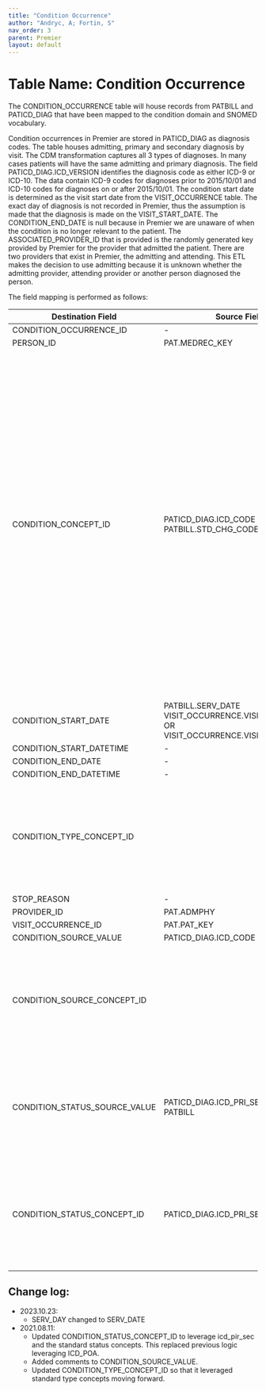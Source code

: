 ```yaml
---
title: "Condition Occurrence"
author: "Andryc, A; Fortin, S"
nav_order: 3
parent: Premier
layout: default
---
```


# Table Name: Condition Occurrence

The CONDITION_OCCURRENCE table will house records from PATBILL and PATICD_DIAG that have been mapped to the condition domain and SNOMED vocabulary. 

Condition occurrences in Premier are stored in PATICD_DIAG as diagnosis codes. The table houses admitting, primary and secondary diagnosis by visit. The CDM transformation captures all 3 types of diagnoses. In many cases patients will have the same admitting and primary diagnosis. The field PATICD_DIAG.ICD_VERSION identifies the diagnosis code as either ICD-9 or ICD-10. The data contain ICD-9 codes for diagnoses prior to 2015/10/01 and ICD-10 codes for diagnoses on or after 2015/10/01. The condition start date is determined as the visit start date from the VISIT_OCCURRENCE table. The exact day of diagnosis is not recorded in Premier, thus the assumption is made that the diagnosis is made on the VISIT_START_DATE. The CONDITION_END_DATE is null because in Premier we are unaware of when the condition is no longer relevant to the patient. The ASSOCIATED_PROVIDER_ID that is provided is the randomly generated key provided by Premier for the provider that admitted the patient. There are two providers that exist in Premier, the admitting and attending. This ETL makes the decision to use admitting because it is unknown whether the admitting provider, attending provider or another person diagnosed the person.  

The field mapping is performed as follows:

| Destination Field | Source Field | Applied Rule | Comment |
| --- | --- | --- | --- |
| CONDITION_OCCURRENCE_ID | - | System-generated |  |
| PERSON_ID | PAT.MEDREC_KEY |  |  |
| CONDITION_CONCEPT_ID | PATICD_DIAG.ICD_CODE <br /> PATBILL.STD_CHG_CODE | For records from PATBILL.STD_CHG_CODE: <br /> QUERY: SOURCE TO STANDARD SELECT TARGET_VOCABULARY_ID FROM CTE_VOCAB_MAP WHERE SOURCE_VOCABULARY_ID IN ('JNJ_PMR_PROC_CHRG_CD') AND TARGET_DOMAIN_ID = 'Condition' <br /> <br /> For records from PATICD_DIAG.ICD_CODE: where ICD_VERSION=9 QUERY: SOURCE TO STANDARD SELECT TARGET_CONCEPT_IDFROM CTE_VOCAB_MAP WHERE SOURCE_VOCABULARY_ID IN ('ICD9CM') AND TARGET_DOMAIN_ID = 'Condition' <br /> <br />For records from PATICD_DIAG.ICD_CODE: where ICD_VERSION=10 <br /> QUERY: SOURCE TO STANDARD SELECT TARGET_CONCEPT_IDFROM CTE_VOCAB_MAP WHERE SOURCE_VOCABULARY_ID IN ('ICD10CM') AND TARGET_DOMAIN_ID = 'Condition' | ICD9 diagnosis codes are mapped to SNOMED concepts  |
| CONDITION_START_DATE | PATBILL.SERV_DATE VISIT_OCCURRENCE.VISIT_START_DATE OR VISIT_OCCURRENCE.VISIT_START_DATE  | If observation comes from PATICD_DIAG.ICD_CODE or PATBILL then use visit start date |  |
| CONDITION_START_DATETIME | - | NULL |  |
| CONDITION_END_DATE | - | NULL |  |
| CONDITION_END_DATETIME | - | NULL |  |
| CONDITION_TYPE_CONCEPT_ID | | Records coming from the PATICD_DIAG table should be given a condition_type_concept_id = 32818 (EHR Administration Record) <BR> Records coming from the PATBILL.STD_CHG_CODE table should be given a condition_type_concept_id = 32852 (Hospital Cost)|  |
| STOP_REASON | - | NULL |  |
| PROVIDER_ID | PAT.ADMPHY | NULL |  |
| VISIT_OCCURRENCE_ID | PAT.PAT_KEY |  |  |
| CONDITION_SOURCE_VALUE | PATICD_DIAG.ICD_CODE |  |  |
| CONDITION_SOURCE_CONCEPT_ID |  | QUERY: SOURCE TO SOURCE SELECT SOURCE_CONCEPT_IDFROM CTE_VOCAB_MAPWHERE SOURCE_VOCABULARY_ID IN ('ICD9CM', 'ICD10', 'ICD10CM') AND TARGET_VOCABULARY_ID IN ('ICD9CM', 'ICD10', 'ICD10CM') AND DOMAIN_ID='CONDITION' |  |
| CONDITION_STATUS_SOURCE_VALUE | PATICD_DIAG.ICD_PRI_SEC <br> PATBILL |  | Records coming from PATICD_DIAG will have condition_status_source_value = 'A', 'P' or 'S'.<br><br>  Records coming from PATBIL will have a condition_status_source_value = 'From PATBILL - No information provided' |
| CONDITION_STATUS_CONCEPT_ID | PATICD_DIAG.ICD_PRI_SEC | Records from PATICD_DIAG: <br> ICD_PRI_SEC = A, then 32890 (admission diagnosis) <br> ICD_PRI_SEC = P, then 32902 (primary diagnosis) <br> ICD_PRI_SEC = S, then 32908 (secondary diagnosis) <br><br> Records from PATBILL: <br> Assign 32908 (secondary diagnosis)| |

## Change log:
 * 2023.10.23:
     + SERV_DAY changed to SERV_DATE
 * 2021.08.11:  
     + Updated CONDITION_STATUS_CONCEPT_ID to leverage icd_pir_sec and the standard status concepts. This replaced previous logic leveraging ICD_POA.  
     + Added comments to CONDITION_SOURCE_VALUE.
     + Updated CONDITION_TYPE_CONCEPT_ID so that it leveraged standard type concepts moving forward.
